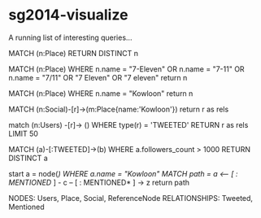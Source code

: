 sg2014-visualize
================
A running list of interesting queries...

MATCH (n:Place) RETURN DISTINCT n

MATCH (n:Place) WHERE n.name = "7-Eleven" OR  n.name = "7-11" OR n.name = "7/11" OR "7 Eleven" OR "7 eleven"  return n

MATCH (n:Place) WHERE n.name = "Kowloon" return n

MATCH (n:Social)-[r]->(m:Place{name:'Kowloon'}) return r as rels

match (n:Users) -[r]-> () WHERE type(r) = 'TWEETED' RETURN r as rels  LIMIT 50

MATCH (a)-[:TWEETED]->(b) WHERE a.followers_count > 1000 RETURN DISTINCT a

start a = node(*)
WHERE a.name = "Kowloon"
MATCH path = a <– [ : MENTIONED* ] - c – [ : MENTIONED* ] -> z 
return path

NODES: Users, Place, Social, ReferenceNode
RELATIONSHIPS: Tweeted, Mentioned